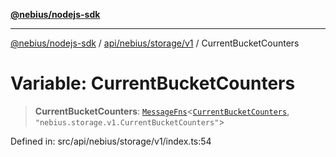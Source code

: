[**@nebius/nodejs-sdk**](../../../../../README.md)

***

[@nebius/nodejs-sdk](../../../../../README.md) / [api/nebius/storage/v1](../README.md) / CurrentBucketCounters

# Variable: CurrentBucketCounters

> **CurrentBucketCounters**: [`MessageFns`](../../../../../runtime/protos/core/interfaces/MessageFns.md)\<[`CurrentBucketCounters`](../interfaces/CurrentBucketCounters.md), `"nebius.storage.v1.CurrentBucketCounters"`\>

Defined in: src/api/nebius/storage/v1/index.ts:54
